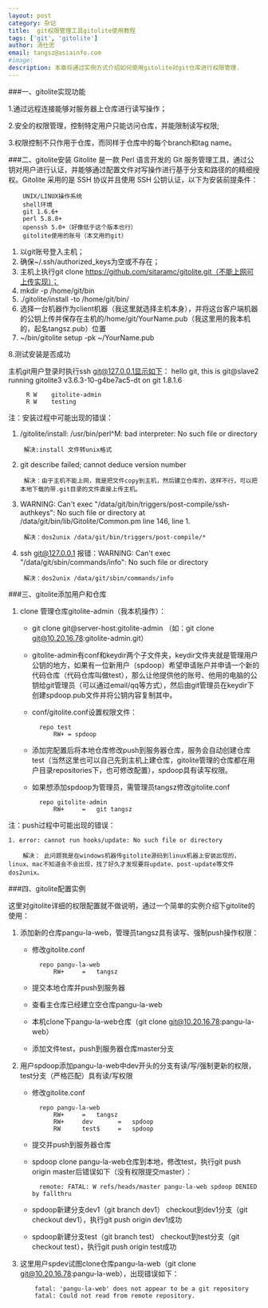 ```yaml
---                   
layout: post
category: 杂记
title:  git权限管理工具gitolite使用教程
tags: ['git', 'gitolite']
author: 汤仕忠
email: tangsz@asiainfo.com
#image:
description: 本章将通过实例方式介绍如何使用gitolite对git仓库进行权限管理.
---
```


###一、gitolite实现功能

1.通过远程连接能够对服务器上仓库进行读写操作；

2.安全的权限管理，控制特定用户只能访问仓库，并能限制读写权限;

3.权限控制不只作用于仓库，而同样于仓库中的每个branch和tag name。


###二、gitolite安装
Gitolite 是一款 Perl 语言开发的 Git 服务管理工具，通过公钥对用户进行认证，并能够通过配置文件对写操作进行基于分支和路径的的精细授权。Gitolite 采用的是 SSH 协议并且使用 SSH 公钥认证，以下为安装前提条件：
	
		UNIX/LINUX操作系统
		shell环境
		git 1.6.6+
		perl 5.8.8+
		openssh 5.0+（好像低于这个版本也行）
		gitolite使用的账号（本文用的git）

1. 以git账号登入主机；
2. 确保~/.ssh/authorized_keys为空或不存在；
3. 主机上执行git clone  https://github.com/sitaramc/gitolite.git（不能上网可上传实现）；
4. mkdir -p /home/git/bin
5. ./gitolite/install -to /home/git/bin/
6. 选择一台机器作为client机器（我这里就选择主机本身），并将这台客户端机器的公钥上传并保存在主机的/home/git/YourName.pub（我这里用的我本机的，起名tangsz.pub）位置
7. ~/bin/gitolite setup -pk ~/YourName.pub

8.测试安装是否成功

  主机git用户登录时执行ssh git@127.0.0.1显示如下：
		 hello git, this is git@slave2 running gitolite3 v3.6.3-10-g4be7ac5-dt on git 1.8.1.6
 
		 R W    gitolite-admin
		 R W    testing

注：安装过程中可能出现的错误：

1. /gitolite/install: /usr/bin/perl^M: bad interpreter: No such file or directory

		解决:install 文件转unix格式
2. git describe failed; cannot deduce version number   
 
		解决：由于主机不能上网，我是把文件copy到主机，然后建立仓库的，这样不行，可以把本地下载的带.git目录的文件直接上传主机。

3. WARNING: Can't exec "/data/git/bin/triggers/post-compile/ssh-authkeys": No such file or directory at /data/git/bin/lib/Gitolite/Common.pm line 146, <DATA> line 1.
		 
		解决：dos2unix /data/git/bin/triggers/post-compile/*
4. ssh git@127.0.0.1 报错：WARNING: Can't exec "/data/git/sbin/commands/info": No such file or directory 

		解决：dos2unix /data/git/sbin/commands/info

	

###三、gitolite添加用户和仓库
1. clone 管理仓库gitolite-admin（我本机操作）：
	
    - git clone git@server-host:gitolite-admin （如：git clone git@10.20.16.78:gitolite-admin.git）
    - gitolite-admin有conf和keydir两个子文件夹，keydir文件夹就是管理用户公钥的地方，如果有一位新用户（spdoop）希望申请账户并申请一个新的代码仓库（代码仓库叫做test），那么让他提供他的账号、他用的电脑的公钥给git管理员（可以通过email/qq等方式），然后由git管理员在keydir下创建spdoop.pub文件并将公钥内容复制其中。
    - conf/gitolite.conf设置权限文件：
    
    		repo test
     			RW+ = spdoop

    - 添加完配置后将本地仓库修改push到服务器仓库，服务会自动创建仓库test（当然这里也可以自己先到主机上建仓库，gitolite管理的仓库都在用户目录repositories下，也可修改配置），spdoop具有读写权限。
    

    - 如果想添加spdoop为管理员，需管理员tangsz修改gitolite.conf
    
    		repo gitolite-admin
    			RW+     =   git tangsz 
    
注：push过程中可能出现的错误：

	1. error: cannot run hooks/update: No such file or directory
		 
		解决： 此问题我是在windows机器传gitolite源码到linux机器上安装出现的，linux、mac不知道会不会出现，找了好久才发现要将update、post-update等文件dos2unix。

###四、gitolite配置实例

这里对gitolite详细的权限配置就不做说明，通过一个简单的实例介绍下gitolite的使用：

1. 添加新的仓库pangu-la-web，管理员tangsz具有读写、强制push操作权限：


    - 修改gitolite.conf
     
      		repo pangu-la-web
    			RW+     =   tangsz

    - 提交本地仓库并push到服务器

    - 查看主仓库已经建立空仓库pangu-la-web
   
    - 本机clone下pangu-la-web仓库（git clone git@10.20.16.78:pangu-la-web）
    
    - 添加文件test，push到服务器仓库master分支
    

2. 用户spdoop添加pangu-la-web中dev开头的分支有读/写/强制更新的权限，test分支（严格匹配）具有读/写权限
	
	- 修改gitolite.conf
	
			repo pangu-la-web
			    RW+     =   tangsz
			    RW+     dev       =   spdoop
			    RW      test$     =   spdoop
    
		
	- 提交并push到服务器仓库
	
	- spdoop clone pangu-la-web仓库到本地，修改test，执行git push origin master后错误如下（没有权限提交master）：
	
			remote: FATAL: W refs/heads/master pangu-la-web spdoop DENIED by fallthru

	- spdoop新建分支dev1（git branch dev1） checkout到dev1分支（git checkout dev1），执行git push origin dev1成功
	
	- spdoop新建分支test（git branch test） checkout到test分支（git checkout test），执行git push origin test成功


	
3. 	这里用户spdev试图clone仓库pangu-la-web（git clone git@10.20.16.78:pangu-la-web），出现错误如下：

			fatal: 'pangu-la-web' does not appear to be a git repository
			fatal: Could not read from remote repository.	